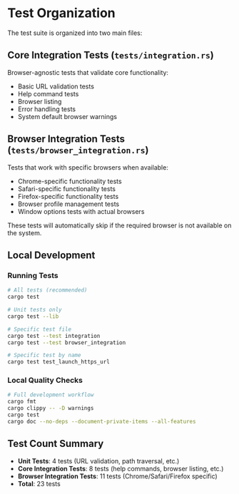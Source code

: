 # Test Organization

The test suite is organized into two main files:

## Core Integration Tests (`tests/integration.rs`)

Browser-agnostic tests that validate core functionality:

- Basic URL validation tests
- Help command tests  
- Browser listing
- Error handling tests
- System default browser warnings

## Browser Integration Tests (`tests/browser_integration.rs`)

Tests that work with specific browsers when available:

- Chrome-specific functionality tests
- Safari-specific functionality tests  
- Firefox-specific functionality tests
- Browser profile management tests
- Window options tests with actual browsers

These tests will automatically skip if the required browser is not available on the system.

## Local Development

### Running Tests

```bash
# All tests (recommended)
cargo test

# Unit tests only
cargo test --lib

# Specific test file
cargo test --test integration
cargo test --test browser_integration

# Specific test by name
cargo test test_launch_https_url
```

### Local Quality Checks

```bash
# Full development workflow
cargo fmt
cargo clippy -- -D warnings
cargo test
cargo doc --no-deps --document-private-items --all-features
```

## Test Count Summary

- **Unit Tests**: 4 tests (URL validation, path traversal, etc.)
- **Core Integration Tests**: 8 tests (help commands, browser listing, etc.)  
- **Browser Integration Tests**: 11 tests (Chrome/Safari/Firefox specific)
- **Total**: 23 tests